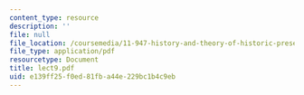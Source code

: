 ```yaml
---
content_type: resource
description: ''
file: null
file_location: /coursemedia/11-947-history-and-theory-of-historic-preservation-spring-2007/e139ff25f0ed81fba44e229bc1b4c9eb_lect9.pdf
file_type: application/pdf
resourcetype: Document
title: lect9.pdf
uid: e139ff25-f0ed-81fb-a44e-229bc1b4c9eb
---
```

